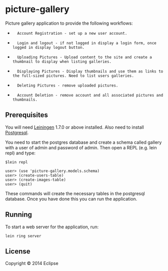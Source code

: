 # picture-gallery

Picture gallery application to provide the following workflows:

*       Account Registration - set up a new user account.
*       Login and logout - if not logged in display a login form, once logged in display logout button.
*       Uploading Pictures - Upload content to the site and create a thumbnail to display when listing galleries.
*       Displaying Pictures - Display thumbnails and use them as links to the full-sized pictures. Need to list users galleries.
*       Deleting Pictures - remove uploaded pictures.
*       Account Deletion - remove account and all associated pictures and thumbnails.


## Prerequisites

You will need [Leiningen][1] 1.7.0 or above installed. Also need to install [Postgresql][2].

[1]: https://github.com/technomancy/leiningen
[2]: http://www.postgresql.org/

You need to start the postgres database and create a schema called gallery with a user of admin and password of admin. Then open a REPL (e.g. lein repl) and type:

    $lein repl
    
    user> (use 'picture-gallery.models.schema)
    user> (create-users-table)
    user> (create-images-table)
    user> (quit)

These commands will create the necessary tables in the postgresql database. Once you have done this you can run the application.

## Running

To start a web server for the application, run:

    lein ring server

## License

Copyright © 2014 Eclipse
